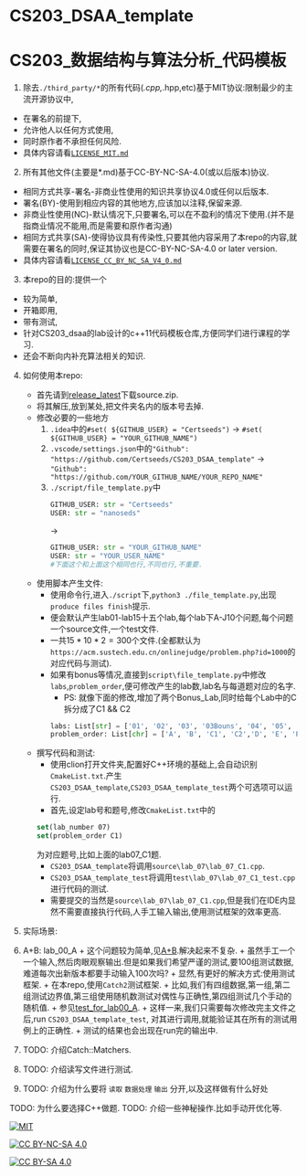 <!--
 * @Github: https://github.com/Certseeds/leetcode
 * @Organization: SUSTech
 * @Author: nanoseeds
 * @Date: 2020-01-11 13:06:18
 * @LastEditors: nanoseeds
 * @LastEditTime: 2020-07-17 23:35:33
 -->

# CS203_DSAA_template  
# CS203_数据结构与算法分析_代码模板

1. 除去`./third_party/*`的所有代码(*.cpp,*.hpp,etc)基于MIT协议:限制最少的主流开源协议中,
  + 在署名的前提下,
  + 允许他人以任何方式使用,  
  + 同时原作者不承担任何风险.
  + 具体内容请看[`LICENSE_MIT.md`](./LICENSE_MIT.md)

2. 所有其他文件(主要是*.md)基于CC-BY-NC-SA-4.0(或以后版本)协议.
  + 相同方式共享-署名-非商业性使用的知识共享协议4.0或任何以后版本.
  + 署名(BY)-使用到相应内容的其他地方,应该加以注释,保留来源.
  + 非商业性使用(NC)-默认情况下,只要署名,可以在不盈利的情况下使用.(并不是指商业情况不能用,而是需要和原作者沟通)
  + 相同方式共享(SA)-使得协议具有传染性,只要其他内容采用了本repo的内容,就需要在署名的同时,保证其协议也是CC-BY-NC-SA-4.0 or later version.
  + 具体内容请看[`LICENSE_CC_BY_NC_SA_V4_0.md`](./LICENSE_CC_BY_NC_SA_V4_0.md)

3. 本repo的目的:提供一个
  + 较为简单,
  + 开箱即用,
  + 带有测试,
  + 针对CS203_dsaa的lab设计的c++11代码模板仓库,方便同学们进行课程的学习.
  + 还会不断向内补充算法相关的知识.

4. 如何使用本repo:
    + 首先请到[release_latest](https://github.com/Certseeds/CS203_DSAA_template/releases/latest)下载source.zip.
    + 将其解压,放到某处,把文件夹名内的版本号去掉.
    + 修改必要的一些地方
      1. `.idea`中的`#set( ${GITHUB_USER} = "Certseeds")` -> `#set( ${GITHUB_USER} = "YOUR_GITHUB_NAME")`
      2. `.vscode/settings.json`中的`"Github": "https://github.com/Certseeds/CS203_DSAA_template"` -> `"Github": "https://github.com/YOUR_GITHUB_NAME/YOUR_REPO_NAME"`
      3. `./script/file_template.py`中
          ``` python
          GITHUB_USER: str = "Certseeds"
          USER: str = "nanoseds"
          ```
          ->
          ``` python
          GITHUB_USER: str = "YOUR_GITHUB_NAME"
          USER: str = "YOUR_USER_NAME"
          #下面这个和上面这个相同也行,不同也行,不重要.
          ```
    + 使用脚本产生文件:
      + 使用命令行,进入`./script`下,`python3 ./file_template.py`,出现`produce files finish`提示.
      + 便会默认产生lab01-lab15十五个lab,每个lab下A-J10个问题,每个问题一个source文件,一个test文件.
      + 一共$15*10*2 = 300$个文件.(全都默认为`https://acm.sustech.edu.cn/onlinejudge/problem.php?id=1000`的对应代码与测试).
      + 如果有bonus等情况,直接到`script\file_template.py`中修改`labs`,`problem_order`,便可修改产生的lab数,lab名与每道题对应的名字.
        + PS:  就像下面的修改,增加了两个Bonus_Lab,同时给每个Lab中的C拆分成了C1 && C2
        ```  python
        labs: List[str] = ['01', '02', '03', '03Bouns', '04', '05', '06', '07','07Bouns','08', '09']
        problem_order: List[chr] = ['A', 'B', 'C1', 'C2','D', 'E', 'F', 'G']
        ```  
    + 撰写代码和测试:
      + 使用clion打开文件夹,配置好C++环境的基础上,会自动识别`CmakeList.txt`.产生`CS203_DSAA_template`,`CS203_DSAA_template_test`两个可选项可以运行.
      + 首先,设定lab号和题号,修改`CmakeList.txt`中的
      ``` cmake
      set(lab_number 07) 
      set(problem_order C1)
      ``` 
      为对应题号,比如上面的lab07_C1题.
      + `CS203_DSAA_template`将调用`source\lab_07\lab_07_C1.cpp`.
      + `CS203_DSAA_template_test`将调用`test\lab_07\lab_07_C1_test.cpp`进行代码的测试.
      + 需要提交的当然是`source\lab_07\lab_07_C1.cpp`,但是我们在IDE内显然不需要直接执行代码,人手工输入输出,使用测试框架的效率更高.

2. 实际场景:
  1. A+B: lab_00_A 
    + 这个问题较为简单,见[A+B](./source/lab_00/lab_00_A.cpp).解决起来不复杂.
    + 虽然手工一个一个输入,然后肉眼观察输出.但是如果我们希望严谨的测试,要100组测试数据,难道每次出新版本都要手动输入100次吗?
    + 显然,有更好的解决方式:使用测试框架.
    + 在本repo,使用`Catch2`测试框架.
    + 比如,我们有四组数据,第一组,第二组测试边界值,第三组使用随机数测试对偶性与正确性,第四组测试几个手动的随机值.
    + 参见[test_for_lab00_A](./test/lab_00/lab_00_A_test.cpp).
    + 这样一来,我们只需要每次修改完主文件之后,run `CS203_DSAA_template_test`, 对其进行调用,就能验证其在所有的测试用例上的正确性.
    + 测试的结果也会出现在run完的输出中.
  2. TODO: 介绍Catch::Matchers.
  3. TODO: 介绍读写文件进行测试.
  4. TODO: 介绍为什么要将 `读取` `数据处理` `输出` 分开,以及这样做有什么好处
  
TODO: 为什么要选择C++做题.
TODO: 介绍一些神秘操作.比如手动开优化等.

[![MIT](https://img.shields.io/badge/License-MIT-orange)][MIT_Link]

[![CC BY-NC-SA 4.0](https://img.shields.io/badge/License-CC%20BY--NC--SA%204.0-orange)][cc_by_nc_sa_4_0]

[![CC BY-SA 4.0][cc_by_nc_sa_4_0_image]][cc_by_nc_sa_4_0]

[MIT_Link]: http://opensource.org/licenses/MIT

[cc_by_nc_sa_4_0]: https://creativecommons.org/licenses/by-nc-sa/4.0/

[cc_by_nc_sa_4_0_image]: https://licensebuttons.net/l/by-nc-sa/4.0/88x31.png

